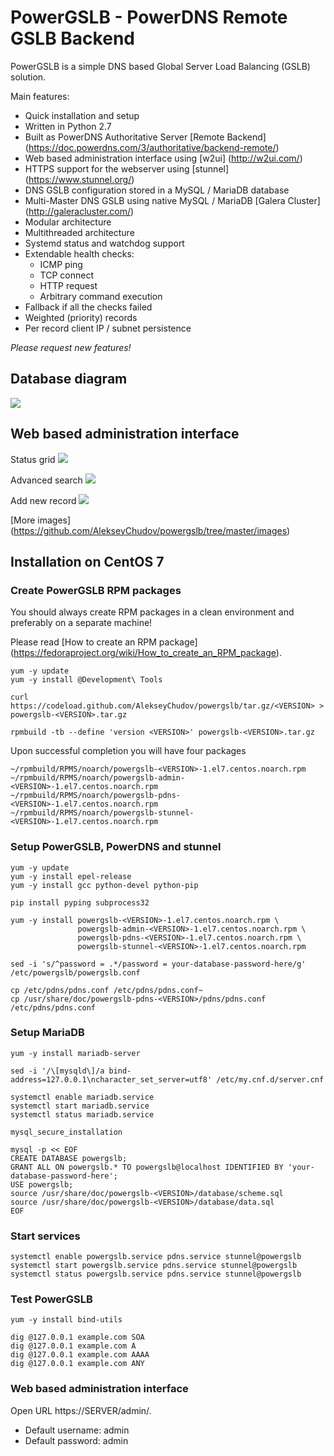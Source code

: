 # PowerGSLB - PowerDNS Remote GSLB Backend

PowerGSLB is a simple DNS based Global Server Load Balancing (GSLB) solution.

Main features:
* Quick installation and setup
* Written in Python 2.7
* Built as PowerDNS Authoritative Server [Remote Backend] (https://doc.powerdns.com/3/authoritative/backend-remote/)
* Web based administration interface using [w2ui] (http://w2ui.com/)
* HTTPS support for the webserver using [stunnel] (https://www.stunnel.org/)
* DNS GSLB configuration stored in a MySQL / MariaDB database
* Multi-Master DNS GSLB using native MySQL / MariaDB [Galera Cluster] (http://galeracluster.com/)
* Modular architecture
* Multithreaded architecture
* Systemd status and watchdog support
* Extendable health checks:
    * ICMP ping
    * TCP connect
    * HTTP request
    * Arbitrary command execution
* Fallback if all the checks failed
* Weighted (priority) records
* Per record client IP / subnet persistence

*Please request new features!*

## Database diagram

![](https://github.com/AlekseyChudov/powergslb/blob/master/images/database.png?raw=true)

## Web based administration interface

Status grid
![](https://github.com/AlekseyChudov/powergslb/blob/master/images/web-status.png?raw=true)

Advanced search
![](https://github.com/AlekseyChudov/powergslb/blob/master/images/web-search.png?raw=true)

Add new record
![](https://github.com/AlekseyChudov/powergslb/blob/master/images/web-form.png?raw=true)

[More images] (https://github.com/AlekseyChudov/powergslb/tree/master/images)

## Installation on CentOS 7

### Create PowerGSLB RPM packages

You should always create RPM packages in a clean environment and preferably on a separate machine!

Please read [How to create an RPM package] (https://fedoraproject.org/wiki/How_to_create_an_RPM_package).
```shell
yum -y update
yum -y install @Development\ Tools

curl https://codeload.github.com/AlekseyChudov/powergslb/tar.gz/<VERSION> > powergslb-<VERSION>.tar.gz

rpmbuild -tb --define 'version <VERSION>' powergslb-<VERSION>.tar.gz
```

Upon successful completion you will have four packages
```
~/rpmbuild/RPMS/noarch/powergslb-<VERSION>-1.el7.centos.noarch.rpm
~/rpmbuild/RPMS/noarch/powergslb-admin-<VERSION>-1.el7.centos.noarch.rpm
~/rpmbuild/RPMS/noarch/powergslb-pdns-<VERSION>-1.el7.centos.noarch.rpm
~/rpmbuild/RPMS/noarch/powergslb-stunnel-<VERSION>-1.el7.centos.noarch.rpm
```

### Setup PowerGSLB, PowerDNS and stunnel

```shell
yum -y update
yum -y install epel-release
yum -y install gcc python-devel python-pip

pip install pyping subprocess32

yum -y install powergslb-<VERSION>-1.el7.centos.noarch.rpm \
               powergslb-admin-<VERSION>-1.el7.centos.noarch.rpm \
               powergslb-pdns-<VERSION>-1.el7.centos.noarch.rpm \
               powergslb-stunnel-<VERSION>-1.el7.centos.noarch.rpm

sed -i 's/^password = .*/password = your-database-password-here/g' /etc/powergslb/powergslb.conf

cp /etc/pdns/pdns.conf /etc/pdns/pdns.conf~
cp /usr/share/doc/powergslb-pdns-<VERSION>/pdns/pdns.conf /etc/pdns/pdns.conf
```

### Setup MariaDB

```shell
yum -y install mariadb-server

sed -i '/\[mysqld\]/a bind-address=127.0.0.1\ncharacter_set_server=utf8' /etc/my.cnf.d/server.cnf

systemctl enable mariadb.service
systemctl start mariadb.service
systemctl status mariadb.service

mysql_secure_installation

mysql -p << EOF
CREATE DATABASE powergslb;
GRANT ALL ON powergslb.* TO powergslb@localhost IDENTIFIED BY 'your-database-password-here';
USE powergslb;
source /usr/share/doc/powergslb-<VERSION>/database/scheme.sql
source /usr/share/doc/powergslb-<VERSION>/database/data.sql
EOF
```

### Start services

```shell
systemctl enable powergslb.service pdns.service stunnel@powergslb
systemctl start powergslb.service pdns.service stunnel@powergslb
systemctl status powergslb.service pdns.service stunnel@powergslb
```

### Test PowerGSLB

```shell
yum -y install bind-utils

dig @127.0.0.1 example.com SOA
dig @127.0.0.1 example.com A
dig @127.0.0.1 example.com AAAA
dig @127.0.0.1 example.com ANY
```

### Web based administration interface

Open URL https://SERVER/admin/.

* Default username: admin
* Default password: admin
